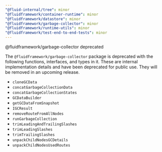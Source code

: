 ```yaml
---
"@fluid-internal/tree": minor
"@fluidframework/container-runtime": minor
"@fluidframework/datastore": minor
"@fluidframework/garbage-collector": minor
"@fluidframework/runtime-utils": minor
"@fluidframework/test-end-to-end-tests": minor
---
```


@fluidframework/garbage-collector deprecated

The `@fluidframework/garbage-collector` package is deprecated with the following functions, interfaces, and types in it.
These are internal implementation details and have been deprecated for public use. They will be removed in an upcoming
release.

-   `cloneGCData`
-   `concatGarbageCollectionData`
-   `concatGarbageCollectionStates`
-   `GCDataBuilder`
-   `getGCDataFromSnapshot`
-   `IGCResult`
-   `removeRouteFromAllNodes`
-   `runGarbageCollection`
-   `trimLeadingAndTrailingSlashes`
-   `trimLeadingSlashes`
-   `trimTrailingSlashes`
-   `unpackChildNodesGCDetails`
-   `unpackChildNodesUsedRoutes`
